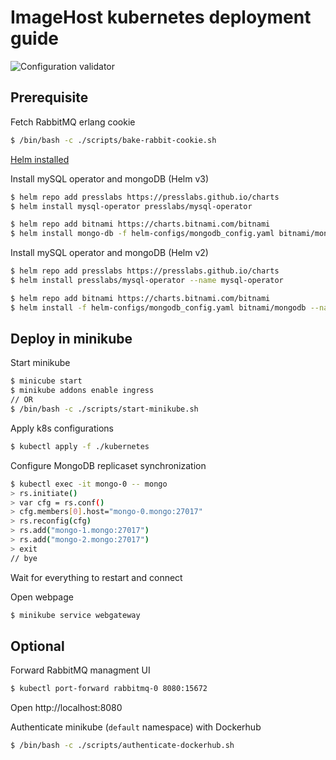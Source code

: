 # ImageHost kubernetes deployment guide

![Configuration validator](https://github.com/MSDO-ImageHost/Deployment/workflows/Configuration%20validator/badge.svg)

## Prerequisite
Fetch RabbitMQ erlang cookie
```bash
$ /bin/bash -c ./scripts/bake-rabbit-cookie.sh
```

[Helm installed](https://helm.sh/docs/intro/install/)


Install mySQL operator and mongoDB (Helm v3)
```bash
$ helm repo add presslabs https://presslabs.github.io/charts
$ helm install mysql-operator presslabs/mysql-operator

$ helm repo add bitnami https://charts.bitnami.com/bitnami
$ helm install mongo-db -f helm-configs/mongodb_config.yaml bitnami/mongodb
```
Install mySQL operator and mongoDB (Helm v2)
```bash
$ helm repo add presslabs https://presslabs.github.io/charts
$ helm install presslabs/mysql-operator --name mysql-operator

$ helm repo add bitnami https://charts.bitnami.com/bitnami
$ helm install -f helm-configs/mongodb_config.yaml bitnami/mongodb --name mongo-db
```

## Deploy in minikube

Start minikube
```bash
$ minicube start
$ minikube addons enable ingress
// OR
$ /bin/bash -c ./scripts/start-minikube.sh

```

Apply k8s configurations
```bash
$ kubectl apply -f ./kubernetes
```

Configure MongoDB replicaset synchronization
```bash
$ kubectl exec -it mongo-0 -- mongo
> rs.initiate()
> var cfg = rs.conf()
> cfg.members[0].host="mongo-0.mongo:27017"
> rs.reconfig(cfg)
> rs.add("mongo-1.mongo:27017")
> rs.add("mongo-2.mongo:27017")
> exit
// bye
```

Wait for everything to restart and connect

Open webpage
```bash
$ minikube service webgateway
```



## Optional
Forward RabbitMQ managment UI
```bash
$ kubectl port-forward rabbitmq-0 8080:15672
```
Open http://localhost:8080


Authenticate minikube (`default` namespace) with Dockerhub
```bash
$ /bin/bash -c ./scripts/authenticate-dockerhub.sh
```
